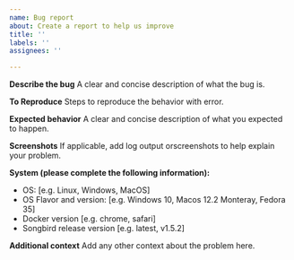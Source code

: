 ```yaml
---
name: Bug report
about: Create a report to help us improve
title: ''
labels: ''
assignees: ''

---
```


**Describe the bug**
A clear and concise description of what the bug is.

**To Reproduce**
Steps to reproduce the behavior with error.

**Expected behavior**
A clear and concise description of what you expected to happen.

**Screenshots**
If applicable, add log output orscreenshots to help explain your problem.

**System (please complete the following information):**
 - OS: [e.g. Linux, Windows, MacOS]
 - OS Flavor and version: [e.g. Windows 10, Macos 12.2 Monteray, Fedora 35]
 - Docker version [e.g. chrome, safari]
 - Songbird release version [e.g. latest, v1.5.2]

**Additional context**
Add any other context about the problem here.
